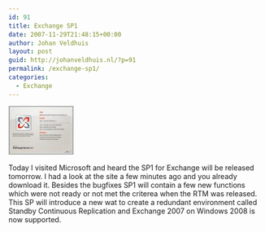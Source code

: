 ```yaml
---
id: 91
title: Exchange SP1
date: 2007-11-29T21:48:15+00:00
author: Johan Veldhuis
layout: post
guid: http://johanveldhuis.nl/?p=91
permalink: /exchange-sp1/
categories:
  - Exchange
---
```

[![Microsoft Exchange 2007](/wp-content/uploads/2008/03/exchange1.thumbnail.jpg)](/wp-content/uploads/2008/03/exchange1.jpg "Microsoft Exchange 2007")

Today I visited Microsoft and heard the SP1 for Exchange will be released tomorrow. I had a look at the site a few minutes ago and you already download it. Besides the bugfixes SP1 will contain a few new functions which were not ready or not met the criterea when the RTM was released. This SP will introduce a new wat to create a redundant environment called Standby Continuous Replication and Exchange 2007 on Windows 2008 is now supported.
